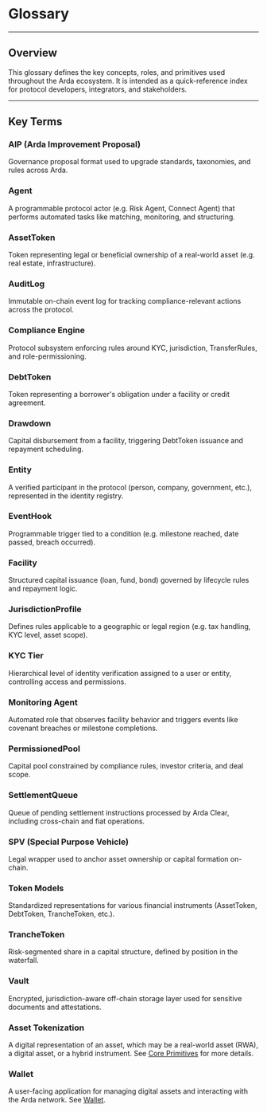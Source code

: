 # Glossary

---

## Overview

This glossary defines the key concepts, roles, and primitives used throughout the Arda ecosystem. It is intended as a quick-reference index for protocol developers, integrators, and stakeholders.

---

## Key Terms

### **AIP (Arda Improvement Proposal)**
Governance proposal format used to upgrade standards, taxonomies, and rules across Arda.

### **Agent**
A programmable protocol actor (e.g. Risk Agent, Connect Agent) that performs automated tasks like matching, monitoring, and structuring.

### **AssetToken**
Token representing legal or beneficial ownership of a real-world asset (e.g. real estate, infrastructure).

### **AuditLog**
Immutable on-chain event log for tracking compliance-relevant actions across the protocol.

### **Compliance Engine**
Protocol subsystem enforcing rules around KYC, jurisdiction, TransferRules, and role-permissioning.

### **DebtToken**
Token representing a borrower's obligation under a facility or credit agreement.

### **Drawdown**
Capital disbursement from a facility, triggering DebtToken issuance and repayment scheduling.

### **Entity**
A verified participant in the protocol (person, company, government, etc.), represented in the identity registry.

### **EventHook**
Programmable trigger tied to a condition (e.g. milestone reached, date passed, breach occurred).

### **Facility**
Structured capital issuance (loan, fund, bond) governed by lifecycle rules and repayment logic.

### **JurisdictionProfile**
Defines rules applicable to a geographic or legal region (e.g. tax handling, KYC level, asset scope).

### **KYC Tier**
Hierarchical level of identity verification assigned to a user or entity, controlling access and permissions.

### **Monitoring Agent**
Automated role that observes facility behavior and triggers events like covenant breaches or milestone completions.

### **PermissionedPool**
Capital pool constrained by compliance rules, investor criteria, and deal scope.

### **SettlementQueue**
Queue of pending settlement instructions processed by Arda Clear, including cross-chain and fiat operations.

### **SPV (Special Purpose Vehicle)**
Legal wrapper used to anchor asset ownership or capital formation on-chain.

### **Token Models**
Standardized representations for various financial instruments (AssetToken, DebtToken, TrancheToken, etc.).

### **TrancheToken**
Risk-segmented share in a capital structure, defined by position in the waterfall.

### **Vault**
Encrypted, jurisdiction-aware off-chain storage layer used for sensitive documents and attestations.

### **Asset Tokenization**
A digital representation of an asset, which may be a real-world asset (RWA), a digital asset, or a hybrid instrument. See [Core Primitives](../primitives/core-primitives.md) for more details.

### **Wallet**
A user-facing application for managing digital assets and interacting with the Arda network. See [Wallet](../arda-core/wallet.md).
